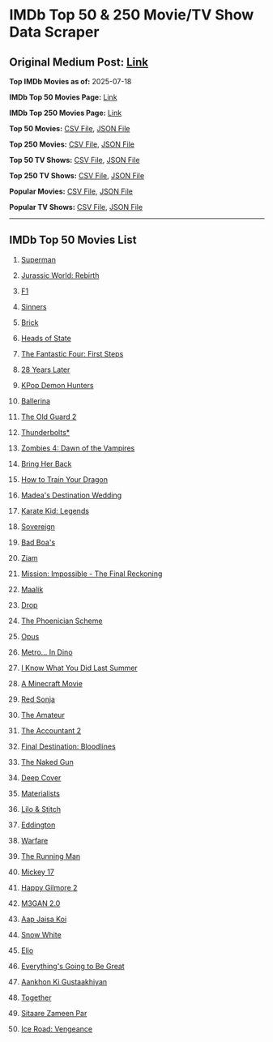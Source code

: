 # IMDb Top 50 & 250 Movie/TV Show Data Scraper

## Original Medium Post: [Link](https://medium.com/@nishantsahoo/which-movie-should-i-watch-5c83a3c0f5b1)

**Top IMDb Movies as of:** 2025-07-18

**IMDb Top 50 Movies Page:** [Link](https://www.imdb.com/search/title/?title_type=feature&release_date=2025-01-01,2025-12-31)

**IMDb Top 250 Movies Page:** [Link](https://www.imdb.com/chart/top/)

**Top 50 Movies:** [CSV File](/data/top50/movies.csv), [JSON File](/data/top50/movies.json)

**Top 250 Movies:** [CSV File](/data/top250/movies.csv), [JSON File](/data/top250/movies.json)

**Top 50 TV Shows:** [CSV File](/data/top50/shows.csv), [JSON File](/data/top50/shows.json)

**Top 250 TV Shows:** [CSV File](/data/top250/shows.csv), [JSON File](/data/top250/shows.json)

**Popular Movies:** [CSV File](/data/popular/movies.csv), [JSON File](/data/popular/movies.json)

**Popular TV Shows:** [CSV File](/data/popular/shows.csv), [JSON File](/data/popular/shows.json)

---

## IMDb Top 50 Movies List

1. [Superman](https://www.imdb.com/title/tt5950044/)

2. [Jurassic World: Rebirth](https://www.imdb.com/title/tt31036941/)

3. [F1](https://www.imdb.com/title/tt16311594/)

4. [Sinners](https://www.imdb.com/title/tt31193180/)

5. [Brick](https://www.imdb.com/title/tt31806049/)

6. [Heads of State](https://www.imdb.com/title/tt13357520/)

7. [The Fantastic Four: First Steps](https://www.imdb.com/title/tt10676052/)

8. [28 Years Later](https://www.imdb.com/title/tt10548174/)

9. [KPop Demon Hunters](https://www.imdb.com/title/tt14205554/)

10. [Ballerina](https://www.imdb.com/title/tt7181546/)

11. [The Old Guard 2](https://www.imdb.com/title/tt14961624/)

12. [Thunderbolts\*](https://www.imdb.com/title/tt20969586/)

13. [Zombies 4: Dawn of the Vampires](https://www.imdb.com/title/tt31241595/)

14. [Bring Her Back](https://www.imdb.com/title/tt32246771/)

15. [How to Train Your Dragon](https://www.imdb.com/title/tt26743210/)

16. [Madea's Destination Wedding](https://www.imdb.com/title/tt33299083/)

17. [Karate Kid: Legends](https://www.imdb.com/title/tt1674782/)

18. [Sovereign](https://www.imdb.com/title/tt26843513/)

19. [Bad Boa's](https://www.imdb.com/title/tt27675583/)

20. [Ziam](https://www.imdb.com/title/tt35669009/)

21. [Mission: Impossible - The Final Reckoning](https://www.imdb.com/title/tt9603208/)

22. [Maalik](https://www.imdb.com/title/tt32832266/)

23. [Drop](https://www.imdb.com/title/tt32149847/)

24. [The Phoenician Scheme](https://www.imdb.com/title/tt30840798/)

25. [Opus](https://www.imdb.com/title/tt29929565/)

26. [Metro... In Dino](https://www.imdb.com/title/tt24225606/)

27. [I Know What You Did Last Summer](https://www.imdb.com/title/tt4045450/)

28. [A Minecraft Movie](https://www.imdb.com/title/tt3566834/)

29. [Red Sonja](https://www.imdb.com/title/tt0800175/)

30. [The Amateur](https://www.imdb.com/title/tt0899043/)

31. [The Accountant 2](https://www.imdb.com/title/tt7068946/)

32. [Final Destination: Bloodlines](https://www.imdb.com/title/tt9619824/)

33. [The Naked Gun](https://www.imdb.com/title/tt3402138/)

34. [Deep Cover](https://www.imdb.com/title/tt31121295/)

35. [Materialists](https://www.imdb.com/title/tt30253473/)

36. [Lilo & Stitch](https://www.imdb.com/title/tt11655566/)

37. [Eddington](https://www.imdb.com/title/tt31176520/)

38. [Warfare](https://www.imdb.com/title/tt31434639/)

39. [The Running Man](https://www.imdb.com/title/tt14107334/)

40. [Mickey 17](https://www.imdb.com/title/tt12299608/)

41. [Happy Gilmore 2](https://www.imdb.com/title/tt31868189/)

42. [M3GAN 2.0](https://www.imdb.com/title/tt26342662/)

43. [Aap Jaisa Koi](https://www.imdb.com/title/tt33888131/)

44. [Snow White](https://www.imdb.com/title/tt6208148/)

45. [Elio](https://www.imdb.com/title/tt4900148/)

46. [Everything's Going to Be Great](https://www.imdb.com/title/tt27560723/)

47. [Aankhon Ki Gustaakhiyan](https://www.imdb.com/title/tt28812582/)

48. [Together](https://www.imdb.com/title/tt31184028/)

49. [Sitaare Zameen Par](https://www.imdb.com/title/tt29471573/)

50. [Ice Road: Vengeance](https://www.imdb.com/title/tt27621210/)
